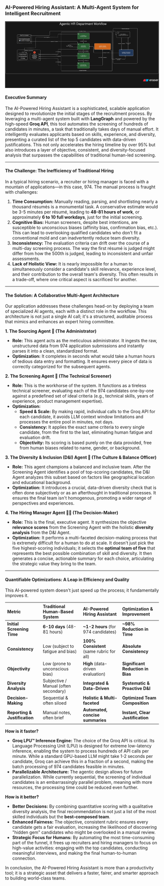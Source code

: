 ### **AI-Powered Hiring Assistant: A Multi-Agent System for Intelligent Recruitment**

![System Architecture](Assets/diagram.png)
#### **Executive Summary**

The AI-Powered Hiring Assistant is a sophisticated, scalable application designed to revolutionize the initial stages of the recruitment process. By leveraging a multi-agent system built with **LangGraph** and powered by the high-speed **Groq API**, this tool automates the screening of hundreds of candidates in minutes, a task that traditionally takes days of manual effort. It intelligently evaluates applicants based on skills, experience, and diversity, presenting a curated list of the top 5 candidates with data-driven justifications. This not only accelerates the hiring timeline by over 95% but also introduces a layer of objective, consistent, and diversity-focused analysis that surpasses the capabilities of traditional human-led screening.

---

#### **The Challenge: The Inefficiency of Traditional Hiring**

In a typical hiring scenario, a recruiter or hiring manager is faced with a mountain of applications—in this case, 974. The manual process is fraught with challenges:

1.  **Time Consumption:** Manually reading, parsing, and shortlisting nearly a thousand résumés is a monumental task. A conservative estimate would be 3-5 minutes per résumé, leading to **48-81 hours of work**, or approximately **6 to 10 full workdays**, just for the initial screening.
2.  **Cognitive Bias:** Human screeners, despite best intentions, are susceptible to unconscious biases (affinity bias, confirmation bias, etc.). This can lead to overlooking qualified candidates who don't fit a conventional mold and can inadvertently reduce team diversity.
3.  **Inconsistency:** The evaluation criteria can drift over the course of a multi-day screening process. The way the first résumé is judged might differ from how the 500th is judged, leading to inconsistent and unfair assessments.
4.  **Lack of Holistic View:** It is nearly impossible for a human to simultaneously consider a candidate's skill relevance, experience level, and their contribution to the overall team's diversity. This often results in a trade-off, where one critical aspect is sacrificed for another.

---

#### **The Solution: A Collaborative Multi-Agent Architecture**

Our application addresses these challenges head-on by deploying a team of specialized AI agents, each with a distinct role in the workflow. This architecture is not just a single AI call; it's a structured, auditable process that mimics and enhances an expert hiring committee.

**1. The Sourcing Agent 🔎 (The Administrator)**
-   **Role:** This agent acts as the meticulous administrator. It ingests the raw, unstructured data from 974 application submissions and instantly parses it into a clean, standardized format.
-   **Optimization:** It completes in seconds what would take a human hours of tedious data entry and formatting. It ensures every piece of data is correctly categorized for the subsequent agents.

**2. The Screening Agent 📝 (The Technical Screener)**
-   **Role:** This is the workhorse of the system. It functions as a tireless technical screener, evaluating each of the 974 candidates one-by-one against a predefined set of ideal criteria (e.g., technical skills, years of experience, product management expertise).
-   **Optimization:**
    -   **Speed & Scale:** By making rapid, individual calls to the Groq API for each candidate, it avoids LLM context window limitations and processes the entire pool in minutes, not days.
    -   **Consistency:** It applies the exact same criteria to every single candidate, from the first to the last, eliminating human fatigue and evaluation drift.
    -   **Objectivity:** Its scoring is based purely on the data provided, free from human biases related to name, gender, or background.

**3. The Diversity & Inclusion (D&I) Agent 🌈 (The Culture & Balance Officer)**
-   **Role:** This agent champions a balanced and inclusive team. After the Screening Agent identifies a pool of top-scoring candidates, the D&I Agent analyzes this subset based on factors like geographical location and educational background.
-   **Optimization:** It introduces a crucial, data-driven diversity check that is often done subjectively or as an afterthought in traditional processes. It ensures the final team isn't homogenous, promoting a wider range of perspectives and experiences.

**4. The Hiring Manager Agent 🧑‍⚖️ (The Decision-Maker)**
-   **Role:** This is the final, executive agent. It synthesizes the objective **relevance scores** from the Screening Agent with the holistic **diversity analysis** from the D&I Agent.
-   **Optimization:** It performs a multi-faceted decision-making process that is extremely difficult for a human to do at scale. It doesn't just pick the five highest-scoring individuals; it selects the **optimal team of five** that represents the best possible combination of skill and diversity. It then generates a concise, actionable summary for each choice, articulating the strategic value they bring to the team.

---

#### **Quantifiable Optimizations: A Leap in Efficiency and Quality**

This AI-powered system doesn't just speed up the process; it fundamentally improves it.

| Metric | Traditional Human-Based System | AI-Powered Hiring Assistant | Optimization & Improvement |
| :--- | :--- | :--- | :--- |
| **Initial Screening Time** | **6-10 days** (48-81 hours) | **~1-2 hours** (for 974 candidates) | **~98% Reduction in Time** |
| **Consistency** | Low (subject to fatigue and bias) | **100% Consistent** (same rubric for all) | **Absolute Consistency** |
| **Objectivity** | Low (prone to unconscious bias) | **High** (data-driven evaluation) | **Significant Reduction in Bias** |
| **Diversity Analysis** | Subjective / Manual (often secondary) | **Integrated & Data-Driven** | **Systematic & Proactive D&I** |
| **Decision-Making** | Sequential & often siloed | **Holistic & Multi-faceted** | **Optimized Team Composition** |
| **Reporting & Justification**| Manual notes, often brief | **Automated, concise summaries** | **Instant, Clear Justification** |

**How is it faster?**
-   **Groq LPU™ Inference Engine:** The choice of the Groq API is critical. Its Language Processing Unit (LPU) is designed for extreme low-latency inference, enabling the system to process hundreds of API calls per minute. While a standard GPU-based LLM might take 1-2 seconds per candidate, Groq can achieve this in a fraction of a second, making the batch processing of 974 candidates feasible in minutes.
-   **Parallelizable Architecture:** The agentic design allows for future parallelization. While currently sequential, the screening of individual candidates is an embarrassingly parallel problem, meaning with more resources, the processing time could be reduced even further.

**How is it better?**
-   **Better Decisions:** By combining quantitative scoring with a qualitative diversity analysis, the final recommendation is not just a list of the most skilled individuals but the **best-composed team**.
-   **Enhanced Fairness:** The objective, consistent rubric ensures every candidate gets a fair evaluation, increasing the likelihood of discovering "hidden gem" candidates who might be overlooked in a manual review.
-   **Strategic Focus for Humans:** By automating the most time-consuming part of the funnel, it frees up recruiters and hiring managers to focus on high-value activities: engaging with the top candidates, conducting meaningful interviews, and making the final human-to-human connection.

In conclusion, the AI-Powered Hiring Assistant is more than a productivity tool; it is a strategic asset that delivers a faster, fairer, and smarter approach to building world-class teams.